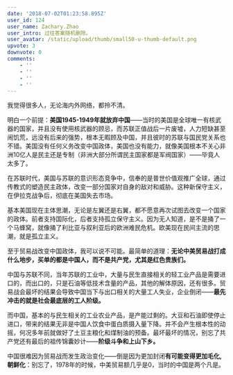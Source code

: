 ```yaml
---
date: '2018-07-02T01:23:58.895Z'
user_id: 124
user_name: Zachary.Zhao
user_intro: 过往答案随机删除。
user_avatar: /static/upload/thumb/small50-u-thumb-default.png
upvote: 3
downvote: 0
comments:
    - ''
    - ''
    - ''
    - ''
---
```


我觉得很多人，无论海内外网络，都拎不清。

  

明白一个前提：**美国1945-1949年就放弃中国**——当时的美国是全球唯一有核武器的国家，并且没有使用核武器的顾忌，而苏联正值战后一片废墟，人力短缺甚至闹饥荒，远没有后来的强势，根本无暇顾及中国，并且彼时的苏联与国民党关系也不错。美国没有任何义务改变中国政体，美国也没有能力，就像美国根本不关心非洲10亿人是民主还是专制（非洲大部分所谓民主国家都是军阀国家）——毕竟人太多了。

  

在苏联时代，美国与苏联的意识形态竞争中，信奉的是普世价值观推广全球，通过传教式的塑造民主政体，改变一部分国家对自身的敌对和威胁。这种新保守主义，在伊拉克战争后，彻底在美国失去市场。

  

基本美国现在主体思潮，无论是左翼还是右翼，都不愿意再次试图去改变一个国家的政体。前者支持国际化，后者支持孤立保守主义。因为无人知道，是不是捅了一个马蜂窝，就像捅了利比亚与叙利亚后的欧洲难民危机。欧美现在民间主流的思潮，就是孤立主义。

  

至于贸易战改变中国政体，我可以说不可能。最简单的道理：**无论中美贸易战打成什么地步，买单的都是中国人，而不是共产党，尤其是红色贵族们。**

  

中国与苏联不同，当年苏联的工业中，大量与民生直接相关的轻工业产品是需要进口的，而出口的，只是石油等低技术含量的产品，其他的解体原因，还有很多。贸易战会最坏的结果会导致中国当下与出口相关的大量工人失业，企业倒闭——**最先冲击的就是社会最底层的工人阶级。**

  

而中国，基本的与民生相关的工业农业产品，是产能过剩的。大豆和石油即使停止进口，带来的结果无非是中国人饮食中蛋白质摄入量下降。并不会产生根本性的动摇，何况多年前就做好了土豆主粮化和煤制油的预备。最坏最坏的情况，别忘了共产党还有最后的祖传锦囊妙计——**阶级斗争和上山下乡。**

中国很难因为贸易战而发生政治变化——倒是因为更加封闭**有可能变得更加毛化,朝鲜化**：别忘了，1978年的时候，中美贸易额几乎是0，当时的中国是两个凡是。
